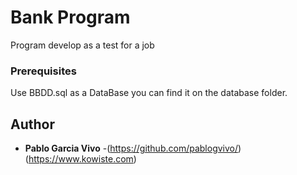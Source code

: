 # Bank Program 

Program develop as a test for a job

### Prerequisites

Use BBDD.sql as a DataBase you can find it on the database folder.



## Author

* **Pablo Garcia Vivo**  -(https://github.com/pablogvivo/) (https://www.kowiste.com)
